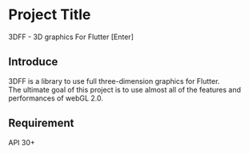 # Project Title

3DFF - 3D graphics For Flutter
[Enter]

## Introduce

3DFF is a library to use full three-dimension graphics for Flutter.  
The ultimate goal of this project is to use almost all of the features and performances of webGL 2.0.  

## Requirement

API 30+
